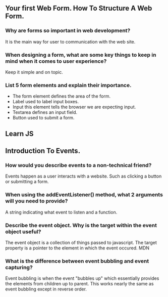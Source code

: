 ## Your first Web Form. How To Structure A Web Form.

### Why are forms so important in web development?
It is the main way for user to communication with the web site.

### When designing a form, what are some key things to keep in mind when it comes to user experience?
Keep it simple and on topic.

### List 5 form elements and explain their importance.
- The form element defines the area of the form.
- Label used to label input boxes.
- Input this element tells the browser we are expecting input.
- Textarea defines an input field.
- Button used to submit a form.

## Learn JS
## Introduction To Events.

### How would you describe events to a non-technical friend?
Events happen as a user interacts with a website. Such as clicking a button or submitting a form.

### When using the addEventListener() method, what 2 arguments will you need to provide?
A string indicating what event to listen and a function.

### Describe the event object. Why is the target within the event object useful?
The event object is a collection of things passed to javascript. The target property is a pointer to the element in which the event occured. MDN

### What is the difference between event bubbling and event capturing?
Event bubbling is when the event "bubbles up" which essentially provides the elements from children up to parent. This works nearly the same as event bubbling except in reverse order.
